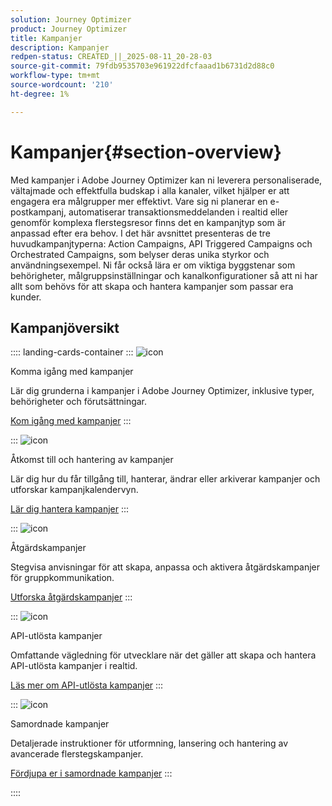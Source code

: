 ```yaml
---
solution: Journey Optimizer
product: Journey Optimizer
title: Kampanjer
description: Kampanjer
redpen-status: CREATED_||_2025-08-11_20-28-03
source-git-commit: 79fdb9535703e961922dfcfaaad1b6731d2d88c0
workflow-type: tm+mt
source-wordcount: '210'
ht-degree: 1%

---
```



# Kampanjer{#section-overview}

Med kampanjer i Adobe Journey Optimizer kan ni leverera personaliserade, vältajmade och effektfulla budskap i alla kanaler, vilket hjälper er att engagera era målgrupper mer effektivt. Vare sig ni planerar en e-postkampanj, automatiserar transaktionsmeddelanden i realtid eller genomför komplexa flerstegsresor finns det en kampanjtyp som är anpassad efter era behov. I det här avsnittet presenteras de tre huvudkampanjtyperna: Action Campaigns, API Triggered Campaigns och Orchestrated Campaigns, som belyser deras unika styrkor och användningsexempel. Ni får också lära er om viktiga byggstenar som behörigheter, målgruppsinställningar och kanalkonfigurationer så att ni har allt som behövs för att skapa och hantera kampanjer som passar era kunder.

## Kampanjöversikt

:::: landing-cards-container
:::
![icon](https://cdn.experienceleague.adobe.com/icons/circle-play.svg?lang=sv-SE)

Komma igång med kampanjer

Lär dig grunderna i kampanjer i Adobe Journey Optimizer, inklusive typer, behörigheter och förutsättningar.

[Kom igång med kampanjer](../using/campaigns/get-started-with-campaigns.md)
:::

:::
![icon](https://cdn.experienceleague.adobe.com/icons/list-check.svg?lang=sv-SE)

Åtkomst till och hantering av kampanjer

Lär dig hur du får tillgång till, hanterar, ändrar eller arkiverar kampanjer och utforskar kampanjkalendervyn.

[Lär dig hantera kampanjer](../using/campaigns/modify-stop-campaign.md)
:::

:::
![icon](https://cdn.experienceleague.adobe.com/icons/bullseye.svg?lang=sv-SE)

Åtgärdskampanjer

Stegvisa anvisningar för att skapa, anpassa och aktivera åtgärdskampanjer för gruppkommunikation.

[Utforska åtgärdskampanjer](action-campaigns-landing-page.md)
:::

:::
![icon](https://cdn.experienceleague.adobe.com/icons/code-branch.svg?lang=sv-SE)

API-utlösta kampanjer

Omfattande vägledning för utvecklare när det gäller att skapa och hantera API-utlösta kampanjer i realtid.

[Läs mer om API-utlösta kampanjer](api-triggered-campaigns-landing-page.md)
:::

:::
![icon](https://cdn.experienceleague.adobe.com/icons/puzzle-piece.svg?lang=sv-SE)

Samordnade kampanjer

Detaljerade instruktioner för utformning, lansering och hantering av avancerade flerstegskampanjer.

[Fördjupa er i samordnade kampanjer](orchestrated-campaigns-landing-page.md)
:::

::::
